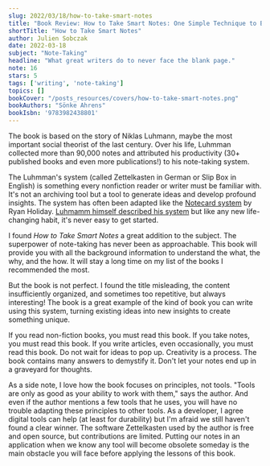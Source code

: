 ```yaml
---
slug: 2022/03/18/how-to-take-smart-notes
title: "Book Review: How to Take Smart Notes: One Simple Technique to Boost Writing, Learning and Thinking"
shortTitle: "How to Take Smart Notes"
author: Julien Sobczak
date: 2022-03-18
subject: "Note-Taking"
headline: "What great writers do to never face the blank page."
note: 16
stars: 5
tags: ['writing', 'note-taking']
topics: []
bookCover: "/posts_resources/covers/how-to-take-smart-notes.png"
bookAuthors: "Sönke Ahrens"
bookIsbn: '9783982438801'
---
```


The book is based on the story of Niklas Luhmann, maybe the most important social theorist of the last century. Over his life, Luhmman collected more than 90,000 notes and attributed his productivity (30+ published books and even more publications!) to his note-taking system.

The Luhmman's system (called Zettelkasten in German or Slip Box in English) is something every nonfiction reader or writer must be familiar with. It's not an archiving tool but a tool to generate ideas and develop profound insights. The system has often been adapted like the [Notecard system](https://ryanholiday.net/the-notecard-system-the-key-for-remembering-organizing-and-using-everything-you-read/) by Ryan Holiday. [Luhmamm himself described his system](https://web.archive.org/web/20200617175727/http://luhmann.surge.sh/communicating-with-slip-boxes) but like any new life-changing habit, it's never easy to get started.

I found _How to Take Smart Notes_ a great addition to the subject. The superpower of note-taking has never been as approachable. This book will provide you with all the background information to understand the what, the why, and the how. It will stay a long time on my list of the books I recommended the most.

But the book is not perfect. I found the title misleading, the content insufficiently organized, and sometimes too repetitive, but always interesting! The book is a great example of the kind of book you can write using this system, turning existing ideas into new insights to create something unique.

If you read non-fiction books, you must read this book. If you take notes, you must read this book. If you write articles, even occasionally, you must read this book. Do not wait for ideas to pop up. Creativity is a process. The book contains many answers to demystify it. Don't let your notes end up in a graveyard for thoughts.

As a side note, I love how the book focuses on principles, not tools. "Tools are only as good as your ability to work with them," says the author. And even if the author mentions a few tools that he uses, you will have no trouble adapting these principles to other tools. As a developer, I agree digital tools can help (at least for durability) but I'm afraid we still haven't found a clear winner. The software Zettelkasten used by the author is free and open source, but contributions are limited. Putting our notes in an application when we know any tool will become obsolete someday is the main obstacle you will face before applying the lessons of this book.
    
